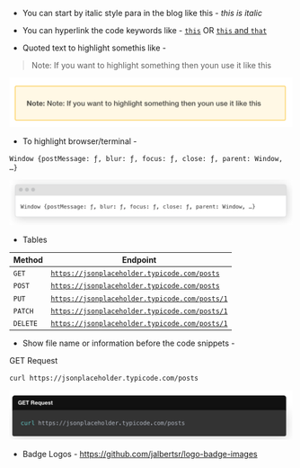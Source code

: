 - You can start by italic style para in the blog like this - *this is italic*

- You can hyperlink the code keywords like - [`this`](https://developer.mozilla.org/en-US/docs/Web/JavaScript/Reference/Operators/this) OR [`this` and `that`](www.google.com)

- Quoted text to highlight somethis like -
> Note: If you want to highlight something then youn use it like this

![](content/images/quoted-text.png)

- To highlight browser/terminal -

```terminal
Window {postMessage: ƒ, blur: ƒ, focus: ƒ, close: ƒ, parent: Window, …}
```

![](content/images/window-highligh.png)

- Tables

| Method   | Endpoint                                                                                       |
| -------- | ---------------------------------------------------------------------------------------------- |
| `GET`    | [`https://jsonplaceholder.typicode.com/posts`](https://jsonplaceholder.typicode.com/posts)     |
| `POST`   | [`https://jsonplaceholder.typicode.com/posts`](https://jsonplaceholder.typicode.com/posts)     |
| `PUT`    | [`https://jsonplaceholder.typicode.com/posts/1`](https://jsonplaceholder.typicode.com/posts/1) |
| `PATCH`  | [`https://jsonplaceholder.typicode.com/posts/1`](https://jsonplaceholder.typicode.com/posts/1) |
| `DELETE` | [`https://jsonplaceholder.typicode.com/posts/1`](https://jsonplaceholder.typicode.com/posts/1) |

- Show file name or information before the code snippets -

<div class="filename">GET Request</div>

```bash
curl https://jsonplaceholder.typicode.com/posts
```
![](./content/images/file-name.png)

- Badge Logos - https://github.com/jalbertsr/logo-badge-images
